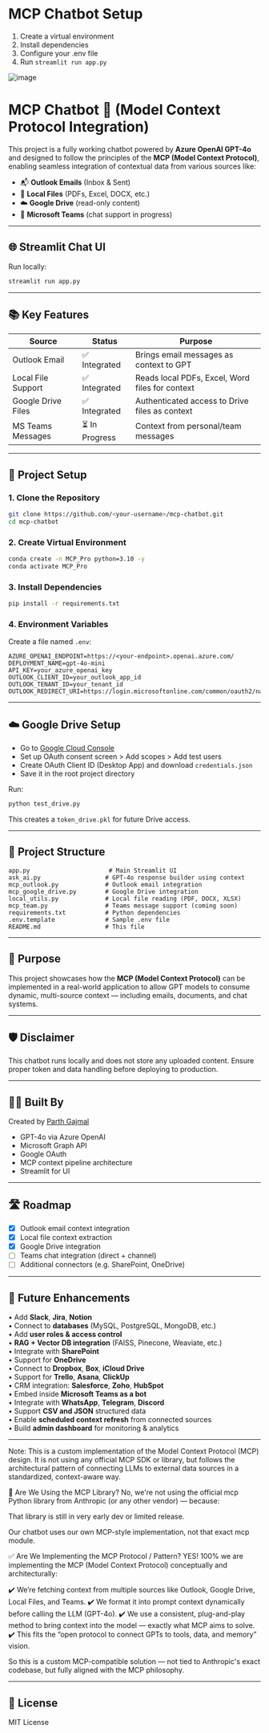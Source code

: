 # MCP Chatbot Setup

1. Create a virtual environment
2. Install dependencies
3. Configure your .env file
4. Run `streamlit run app.py`

![image](https://github.com/user-attachments/assets/c2e4a18e-2672-4ea3-b0ce-df1f37308bee)


# MCP Chatbot 🧠 (Model Context Protocol Integration)

This project is a fully working chatbot powered by **Azure OpenAI GPT-4o** and designed to follow the principles of the **MCP (Model Context Protocol)**, enabling seamless integration of contextual data from various sources like:

- 📬 **Outlook Emails** (Inbox & Sent)
- 📁 **Local Files** (PDFs, Excel, DOCX, etc.)
- ☁️ **Google Drive** (read-only content)
- 💬 **Microsoft Teams** (chat support in progress)

---

## 🌐 Streamlit Chat UI
Run locally:
```bash
streamlit run app.py
```

---

## 📚 Key Features

| Source             | Status       | Purpose |
|--------------------|--------------|---------|
| Outlook Email      | ✅ Integrated | Brings email messages as context to GPT |
| Local File Support | ✅ Integrated | Reads local PDFs, Excel, Word files for context |
| Google Drive Files | ✅ Integrated | Authenticated access to Drive files as context |
| MS Teams Messages  | ⏳ In Progress | Context from personal/team messages |

---

## 🚀 Project Setup

### 1. Clone the Repository
```bash
git clone https://github.com/<your-username>/mcp-chatbot.git
cd mcp-chatbot
```

### 2. Create Virtual Environment
```bash
conda create -n MCP_Pro python=3.10 -y
conda activate MCP_Pro
```

### 3. Install Dependencies
```bash
pip install -r requirements.txt
```

### 4. Environment Variables
Create a file named `.env`:
```env
AZURE_OPENAI_ENDPOINT=https://<your-endpoint>.openai.azure.com/
DEPLOYMENT_NAME=gpt-4o-mini
API_KEY=your_azure_openai_key
OUTLOOK_CLIENT_ID=your_outlook_app_id
OUTLOOK_TENANT_ID=your_tenant_id
OUTLOOK_REDIRECT_URI=https://login.microsoftonline.com/common/oauth2/nativeclient
```

---

## ☁️ Google Drive Setup
- Go to [Google Cloud Console](https://console.cloud.google.com/)
- Set up OAuth consent screen > Add scopes > Add test users
- Create OAuth Client ID (Desktop App) and download `credentials.json`
- Save it in the root project directory

Run:
```bash
python test_drive.py
```
This creates a `token_drive.pkl` for future Drive access.

---

## 📁 Project Structure
```
app.py                      # Main Streamlit UI
ask_ai.py                  # GPT-4o response builder using context
mcp_outlook.py             # Outlook email integration
mcp_google_drive.py        # Google Drive integration
local_utils.py             # Local file reading (PDF, DOCX, XLSX)
mcp_team.py                # Teams message support (coming soon)
requirements.txt           # Python dependencies
.env.template              # Sample .env file
README.md                  # This file
```

---

## 📌 Purpose
This project showcases how the **MCP (Model Context Protocol)** can be implemented in a real-world application to allow GPT models to consume dynamic, multi-source context — including emails, documents, and chat systems.

---

## 🛡️ Disclaimer
This chatbot runs locally and does not store any uploaded content. Ensure proper token and data handling before deploying to production.

---

## 👨‍💻 Built By
Created by [Parth Gajmal](mailto:prgajmal@gmail.com)
- GPT-4o via Azure OpenAI
- Microsoft Graph API
- Google OAuth
- MCP context pipeline architecture
- Streamlit for UI

---

## 🛣️ Roadmap
- [x] Outlook email context integration
- [x] Local file context extraction
- [x] Google Drive integration
- [ ] Teams chat integration (direct + channel)
- [ ] Additional connectors (e.g. SharePoint, OneDrive)

---

## 🔮 Future Enhancements
• Add **Slack**, **Jira**, **Notion**  
• Connect to **databases** (MySQL, PostgreSQL, MongoDB, etc.)  
• Add **user roles & access control**  
• **RAG + Vector DB integration** (FAISS, Pinecone, Weaviate, etc.)  
• Integrate with **SharePoint**  
• Support for **OneDrive**  
• Connect to **Dropbox**, **Box**, **iCloud Drive**  
• Support for **Trello**, **Asana**, **ClickUp**  
• CRM integration: **Salesforce**, **Zoho**, **HubSpot**  
• Embed inside **Microsoft Teams as a bot**  
• Integrate with **WhatsApp**, **Telegram**, **Discord**  
• Support **CSV and JSON** structured data  
• Enable **scheduled context refresh** from connected sources  
• Build **admin dashboard** for monitoring & analytics  

---

Note: This is a custom implementation of the Model Context Protocol (MCP) design. It is not using any official MCP SDK or library, but follows the architectural pattern of connecting LLMs to external data sources in a standardized, context-aware way.

🧠 Are We Using the MCP Library?
No, we're not using the official mcp Python library from Anthropic (or any other vendor) — because:

That library is still in very early dev or limited release.

Our chatbot uses our own MCP-style implementation, not that exact mcp module.

✅ Are We Implementing the MCP Protocol / Pattern?
YES! 100% we are implementing the MCP (Model Context Protocol) conceptually and architecturally:

✔️ We’re fetching context from multiple sources like Outlook, Google Drive, Local Files, and Teams.
✔️ We format it into prompt context dynamically before calling the LLM (GPT-4o).
✔️ We use a consistent, plug-and-play method to bring context into the model — exactly what MCP aims to solve.
✔️ This fits the “open protocol to connect GPTs to tools, data, and memory” vision.

So this is a custom MCP-compatible solution — not tied to Anthropic's exact codebase, but fully aligned with the MCP philosophy.



---

## 🧾 License
MIT License

